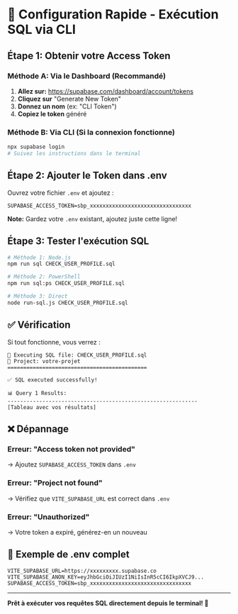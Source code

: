 # 🚀 Configuration Rapide - Exécution SQL via CLI

## Étape 1: Obtenir votre Access Token

### Méthode A: Via le Dashboard (Recommandé)

1. **Allez sur:** https://supabase.com/dashboard/account/tokens
2. **Cliquez sur** "Generate New Token"
3. **Donnez un nom** (ex: "CLI Token")
4. **Copiez le token** généré

### Méthode B: Via CLI (Si la connexion fonctionne)

```bash
npx supabase login
# Suivez les instructions dans le terminal
```

## Étape 2: Ajouter le Token dans .env

Ouvrez votre fichier `.env` et ajoutez :

```env
SUPABASE_ACCESS_TOKEN=sbp_xxxxxxxxxxxxxxxxxxxxxxxxxxxxxxxx
```

**Note:** Gardez votre `.env` existant, ajoutez juste cette ligne!

## Étape 3: Tester l'exécution SQL

```bash
# Méthode 1: Node.js
npm run sql CHECK_USER_PROFILE.sql

# Méthode 2: PowerShell
npm run sql:ps CHECK_USER_PROFILE.sql

# Méthode 3: Direct
node run-sql.js CHECK_USER_PROFILE.sql
```

## ✅ Vérification

Si tout fonctionne, vous verrez :

```
📄 Executing SQL file: CHECK_USER_PROFILE.sql
🎯 Project: votre-projet
============================================

✅ SQL executed successfully!

📊 Query 1 Results:
------------------------------------------------------------
[Tableau avec vos résultats]
```

## ❌ Dépannage

### Erreur: "Access token not provided"
→ Ajoutez `SUPABASE_ACCESS_TOKEN` dans `.env`

### Erreur: "Project not found"
→ Vérifiez que `VITE_SUPABASE_URL` est correct dans `.env`

### Erreur: "Unauthorized"
→ Votre token a expiré, générez-en un nouveau

## 📝 Exemple de .env complet

```env
VITE_SUPABASE_URL=https://xxxxxxxxx.supabase.co
VITE_SUPABASE_ANON_KEY=eyJhbGciOiJIUzI1NiIsInR5cCI6IkpXVCJ9...
SUPABASE_ACCESS_TOKEN=sbp_xxxxxxxxxxxxxxxxxxxxxxxxxxxxxxxx
```

---

**Prêt à exécuter vos requêtes SQL directement depuis le terminal! 🎉**
